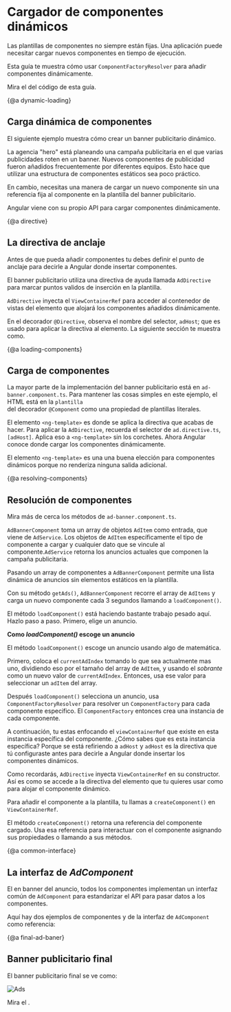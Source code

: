 # Cargador de componentes dinámicos

Las plantillas de componentes no siempre están fijas. Una aplicación puede necesitar cargar nuevos componentes en tiempo de ejecución.

Esta guía te muestra cómo usar `ComponentFactoryResolver` para añadir componentes dinámicamente.

Mira el <live-example name="dynamic-component-loader"></live-example>
del código de esta guía.

{@a dynamic-loading}

## Carga dinámica de componentes

El siguiente ejemplo muestra cómo crear un banner publicitario dinámico.

La agencia "hero" está planeando una campaña publicitaria en el que varias publicidades roten en un banner. Nuevos componentes de publicidad fueron añadidos frecuentemente por diferentes equipos. Esto hace que utilizar una estructura de componentes estáticos sea poco práctico.

En cambio, necesitas una manera de cargar un nuevo componente sin una referencia fija
al componente en la plantilla del banner publicitario.

Angular viene con su propio API para cargar componentes dinámicamente. 

{@a directive}

## La directiva de anclaje

Antes de que pueda añadir componentes tu debes definir el punto de anclaje
para decirle a Angular donde insertar componentes. 

El banner publicitario utiliza una directiva de ayuda llamada `AdDirective` para
marcar puntos validos de inserción en la plantilla.


<code-example path="dynamic-component-loader/src/app/ad.directive.ts" header="src/app/ad.directive.ts"></code-example>



`AdDirective` inyecta el `ViewContainerRef` para acceder al contenedor
de vistas del elemento que alojará los componentes añadidos dinámicamente.

En el decorador `@Directive`, observa el nombre del selector, `adHost`;
que es usado para aplicar la directiva al elemento. 
La siguiente sección te muestra como.

{@a loading-components}

## Carga de componentes

La mayor parte de la implementación del banner publicitario está en `ad-banner.component.ts`.
Para mantener las cosas simples en este ejemplo, el HTML está en la `plantilla`  
del decorador `@Component` como una propiedad de plantillas literales.

El elemento `<ng-template>` es donde se aplica la directiva que acabas de hacer.
Para aplicar la `AdDirective`, recuerda el selector de `ad.directive.ts`,
`[adHost]`. Aplica eso a `<ng-template>` sin los corchetes. Ahora Angular conoce
donde cargar los componentes dinámicamente.


<code-example path="dynamic-component-loader/src/app/ad-banner.component.ts" region="ad-host" header="src/app/ad-banner.component.ts (template)"></code-example>



El elemento `<ng-template>` es una una buena elección para componentes dinámicos
porque no renderiza ninguna salida adicional.


{@a resolving-components}


## Resolución de componentes

Mira más de cerca los métodos de `ad-banner.component.ts`.

`AdBannerComponent` toma un array de objetos `AdItem` como entrada,
que viene de `AdService`. Los objetos de `AdItem` específicamente
el tipo de componente a cargar y cualquier dato que se vincule al
componente.`AdService` retorna los anuncios actuales que componen la campaña publicitaria.

Pasando un array de componentes a `AdBannerComponent` permite una
lista dinámica de anuncios sin elementos estáticos en la plantilla.

Con su método `getAds()`, `AdBannerComponent` recorre el array de `AdItems`
y carga un nuevo componente cada 3 segundos llamando a `loadComponent()`.


<code-example path="dynamic-component-loader/src/app/ad-banner.component.ts" region="class" header="src/app/ad-banner.component.ts (excerpt)"></code-example>



El método `loadComponent()` está haciendo bastante trabajo pesado aquí.
Hazlo paso a paso. Primero, elige un anuncio.


<div class="alert is-helpful">



**Como _loadComponent()_ escoge un anuncio**

El método `loadComponent()` escoge un anuncio usando algo de matemática.

Primero, coloca el `currentAdIndex` tomando lo que sea
actualmente mas uno, dividiendo eso por el tamaño del array de `AdItem`, y
usando el _sobrante_ como un nuevo valor de `currentAdIndex`. Entonces, usa ese 
valor para seleccionar un `adItem` del array.


</div>


Después `loadComponent()` selecciona un anuncio, usa `ComponentFactoryResolver`
para resolver un `ComponentFactory` para cada componente especifico.
El `ComponentFactory` entonces crea una instancia de cada componente.

A continuación, tu estas enfocando el `viewContainerRef` que
existe en esta instancia específica del componente. ¿Cómo sabes que es
esta instancia específica? Porque se está refiriendo a `adHost` y `adHost` es la 
directiva que tú configuraste antes para decirle a Angular donde insertar los componentes dinámicos.

Como recordarás, `AdDirective` inyecta `ViewContainerRef` en su constructor.
Así es como se accede a la directiva del elemento que tu quieres usar como para alojar
el componente dinámico.

Para añadir el componente a la plantilla, tu llamas a `createComponent()` en `ViewContainerRef`.

El método `createComponent()` retorna una referencia del componente cargado.
Usa esa referencia para interactuar con el componente asignando sus propiedades o llamando a sus métodos.



{@a common-interface}


## La interfaz de _AdComponent_

El en banner del anuncio, todos los componentes implementan un interfaz común de `AdComponent` para
estandarizar el API para pasar datos a los componentes.

Aquí hay dos ejemplos de componentes y de la interfaz de `AdComponent` como referencia:


<code-tabs>

  <code-pane header="hero-job-ad.component.ts" path="dynamic-component-loader/src/app/hero-job-ad.component.ts">

  </code-pane>

  <code-pane header="hero-profile.component.ts" path="dynamic-component-loader/src/app/hero-profile.component.ts">

  </code-pane>

  <code-pane header="ad.component.ts" path="dynamic-component-loader/src/app/ad.component.ts">

  </code-pane>

</code-tabs>



{@a final-ad-baner}


## Banner publicitario final
El banner publicitario final se ve como:

<div class="lightbox">
  <img src="generated/images/guide/dynamic-component-loader/ads-example.gif" alt="Ads">
</div>

Mira el <live-example name="dynamic-component-loader"></live-example>.

